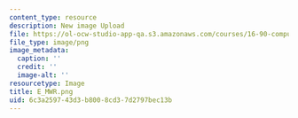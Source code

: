 ```yaml
---
content_type: resource
description: New image Upload
file: https://ol-ocw-studio-app-qa.s3.amazonaws.com/courses/16-90-computational-methods-in-aerospace-engineering-spring-2014/6c3a259743d3b8008cd37d2797bec13b_E_MWR.png
file_type: image/png
image_metadata:
  caption: ''
  credit: ''
  image-alt: ''
resourcetype: Image
title: E_MWR.png
uid: 6c3a2597-43d3-b800-8cd3-7d2797bec13b
---
```

